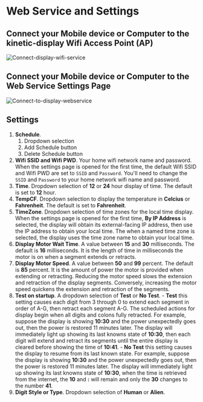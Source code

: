 # Web Service and Settings

## Connect your Mobile device or Computer to the **kinetic-display** Wifi Access Point (AP)

![Connect-display-wifi-service](../img/user-guide-wifi/connectWifi.webp)

## Connect your Mobile device or Computer to the Web Service Settings Page

![Connect-to-display-webservice](../img/user-guide-wifi/getURL.webp)

## Settings

1. **Schedule**.
    1. Dropdown selection
    2. Add Schedule button
    3. Delete Schedule button
1. **Wifi SSID and Wifi PWD**.
    Your home wifi network name and password. When the settings page is opened for the first time, the default Wifi SSID and Wifi PWD are set to ```SSID``` and ```Password```. You'll need to change the ```SSID``` and ```Password``` to your home network wifi name and password.
2. **Time**.
    Dropdown selection of **12** or **24** hour display of time. The default is set to **12** hour.
3. **TempCF**.
    Dropdown selection to display the temperature in **Celcius** or **Fahrenheit**. The default is set to **Fahrenheit**.
4. **TimeZone**.
    Dropdown selection of time zones for the local time display. When the settings page is opened for the first time, **By IP Address** is selected, the display will obtain its external-facing IP address, then use the IP address to obtain your local time. The when a named time zone is selected, the display uses the time zone name to obtain your local time.
5. **Display Motor Wait Time**.
    A value between **15** and **30** milliseconds.  The default is **16** milliseconds. It is the length of time in milliseconds the motor is on when a segment extends or retracts.
6. **Display Motor Speed**.
    A value between **50** and **99** percent. The default is **85** percent. It is the amount of power the motor is provided when extending or retracting. Reducing the motor speed slows the extension and retraction of the display segments. Conversely, increasing the motor speed quickens the extension and retraction of the segments.
7. **Test on startup**.
    A dropdown selection of **Test** or **No Test**.
       - **Test** this setting causes each digit from 3 through 0 to extend each segment in order of A-G, then retract each segment A-G. The scheduled actions for display begin when all digits and colons fully retracted. For example, suppose the display is showing **10:30** and the power unexpectedly goes out, then the power is restored 11 minutes later. The display will immediately light up showing its last knowns state of **10:30**, then each digit will extend and retract its segments until the entire display is cleared before showing the time of **10:41**.
       - **No Test** this setting causes the display to resume from its last known state.  For example, suppose the display is showing **10:30** and the power unexpectedly goes out, then the power is restored 11 minutes later. The display will immediately light up showing its last knowns state of **10:30**, when the time is retrieved from the internet, the **10** and **:** will remain and only the **30** changes to the number **41**.
8. **Digit Style or Type**.
    Dropdown selection of **Human** or **Alien**.
